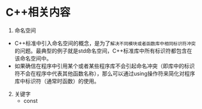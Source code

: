 # C++相关内容
1. 命名空间
- C++标准中引入命名空间的概念，是为了`解决不同模块或者函数库中相同标识符冲突`的问题。最典型的例子就是std命名空间，C++标准库中所有标识符都包含在该命名空间中。
- 如果确信在程序中引用某个或者某些程序库不会引起命名冲突（即库中的标识符不会在程序中代表其他函数名称），那么可以通过using操作符来简化对程序库中标识符（通常时函数）的使用。
2. 关键字
	- const 
